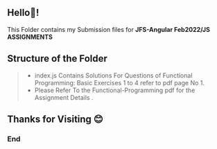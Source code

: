 ## Hello👋!


 This Folder contains my Submission files for  **JFS-Angular Feb2022/JS ASSIGNMENTS**

## Structure of the Folder

> - index.js Contains Solutions For Questions of Functional Programming: Basic Exercises 1 to 4  refer to pdf page No 1.
> - Please Refer To the Functional-Programming pdf for the Assignment Details .

## Thanks for Visiting 😊

### End
